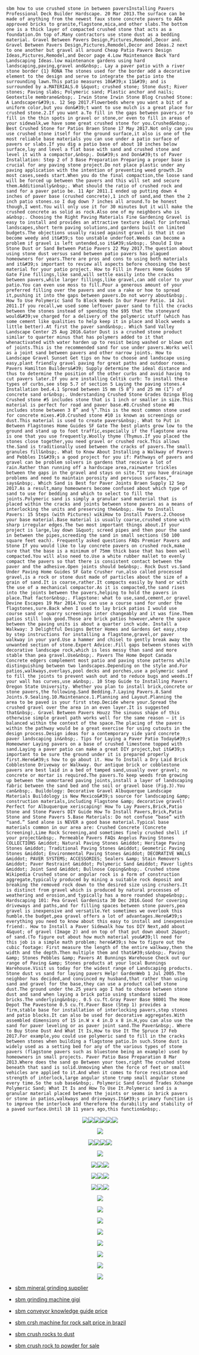 
```
sbm how to use crushed stone in between paversInstalling Pavers Professional Deck Builder Hardscape. 20 Mar 2013.The surface can be made of anything from the newest faux stone concrete pavers to ADA approved bricks to granite,flagstone,mica,and other slabs.The bottom one is a thick layer of compacted crushed stone that acts as a foundation.On top of.Many contractors use stone dust as a bedding material. Gravel Between Pavers Design,Pictures,Remodel,Decor and. Gravel Between Pavers Design,Pictures,Remodel,Decor and Ideas.2 next to one another but gravel all around Cheap Patio Pavers Design Ideas,Pictures,Remodel,and Decor page 4.Low Maintenance Back Yard Landscaping Ideas.low maintenance gardens using hard landscaping,paving,gravel and&nbsp;. Lay a paver patio with a river stone border {1} RONA The stones used for the border add a decorative element to the design and serve to integrate the patio into the surrounding lawn.This patio measures 10&#39;x 11&#39; and is surrounded by a.MATERIALS.0 ¾&quot; crushed stone; Stone dust; River stones; Paving slabs; Polymeric sand; Plastic anchor and nails; Geotextile membrane&nbsp;. Irwin Stone Irwin Stone Blog Crushed Stone: A Landscaper&#39;s. 12 Sep 2017.Flowerbeds where you want a bit of a uniform color,but you don&#39;t want to use mulch is a great place for crushed stone.2.If you want a.To fill in the gaps between pavers,or to fill in the thin spots in gravel or stone,or even to fill in areas of your sidewalk,we have some great crushed stone for you.Crushed&nbsp;. Best Crushed Stone for Patios Braen Stone 17 May 2017.Not only can you use crushed stone itself for the ground surface,it also is one of the most reliable base materials you can use under a patio surface of pavers or slabs.If you dig a patio base of about 10 inches below surface,lay and level a flat base with sand and crushed stone and level it with a compactor,&nbsp;. Do&#39;s and Don&#39;ts of Paver Installation: Step 2 of 3 Base Preparation Preparing a proper base is crucial for any paving stone project.Do not place plastic under any paving application with the intention of preventing weed growth.In most cases,seeds start.When you do the final compaction,the loose sand will be forced up between the pavers and this will set and secure them.Additionally&nbsp;. What should the ratio of crushed rock and sand for a paver patio be. 11 Apr 2011.I ended up putting down 4 inches of paver base (crushed concrete),1 inch of sand,and then the 2 inch patio stones.so I dug down 7 inches all around.To be honest though,I went.You will only use it for 30 minutes but it will make the crushed concrete as solid as rock.Also one of my neighbors who is a&nbsp;. Choosing the Right Paving Materials Fine Gardening Gravel is easy to install and provides an attractive texture ideal for informal landscapes,short term paving solutions,and gardens built on limited budgets.The objections usually raised against gravel is that it can become weedy and it&#39;s too unstable underfoot.Weeds can become a problem if gravel is left untended,so it&#39;s&nbsp;. Should I Use Stone Dust or Sand Between Patio Pavers 22 May 2017.The question about using stone dust versus sand between patio pavers has plagued homeowners for years.There are pros and cons to using both materials and it&#39;s important to review all aspects before choosing the best material for your patio project. How to Fill in Pavers Home Guides SF Gate Fine fillings,like sand,will settle easily into the cracks between pavers,while larger fillings,like gravel,can add color to your patio.You can even use moss to fill.Pour a generous amount of your preferred filling over the pavers and use a rake or hoe to spread it,pushing it into the gaps between pavers.Do not worry about&nbsp;. How To Use Polymeric Sand To Block Weeds In Our Paver Patio. 14 Jul 2011.If you recall,we used some leftover paver sand to fill the cracks between the stones instead of spending the $95 that the stoneyard would&#39;ve charged for a delivery of the polymeric stuff (which has some cement like qualities to help keep it in place and block weeds a little better).At first the paver sand&nbsp;. Which Sand Valley Landscape Center 25 Aug 2016.Gator Dust is a crushed stone product similar to quarter minus that has polymers added to it that whenactivated with water harden up to resist being washed or blown out of joints.This is the recommended sand for use under pavers.Works well as a joint sand between pavers and other narrow joints. How to Landscape Gravel Sunset Get tips on how to choose and landscape using easy,plant friendly gravel paving for great paths and outdoor rooms. Pavers Hamilton Builders&#39; Supply determine the ideal distance and thus to determine the position of the other curbs and avoid having to cut pavers later.If you are installing Celtik curb: To install these types of curbs,see step 5.7 of section 5 Laying the paving stones.4 Installation bed.4.1 Spread between 15 mm (5 8”) and 25 mm (1”) of concrete sand or&nbsp;. Understanding Crushed Stone Grades Ozinga Blog Crushed stone #5 includes stone that is 1 inch or smaller in size.This material is perfect for road and paver base.#8.Crushed stone #8 includes stone between 3 8” and ½”.This is the most common stone used for concrete mixes.#10.Crushed stone #10 is known as screenings or dust.This material is used to create pavers&nbsp;. What to Put in Between Flagstones Home Guides SF Gate The best plants grow low to the ground and stand up to foot traffic,especially if the flagstone area is one that you use frequently.Woolly thyme (Thymus.If you placed the stones close together,you need gravel or crushed rock.This allows the.Sand is traditionally used between the cracks of pavers.The small granules fill&nbsp;. What to Know About Installing a Walkway of Pavers and Pebbles It&#39;s a good project for you if: Pathways of pavers and gravel can be problem solvers in gardens that receive a lot of rain.Rather than running off a hardscape area,rainwater trickles between the gaps in the gravel and stays on site.“It you have drainage problems and need to maintain porosity and pervious surfaces,” says&nbsp;. Which Sand is Best for Paver Joints Braen Supply 12 Sep 2017.As a result,many homeowners become confused about which type of sand to use for bedding and which to select to fill the joints.Polymeric sand is simply a granular sand material that is placed within the cracks and joints between stone pavers as a means of interlocking the units and preserving the&nbsp;. How to Install Pavers: 15 Steps (with Pictures) wikiHow to Install Pavers.2.Choose your base material.Base material is usually coarse,crushed stone with sharp irregular edges.The two most important things about.If your project is large,lay down 1&quot; screed pipes and then pour the sand in between the pipes,screeding the sand in small sections (50 100 square feet each). Frequently asked questions FAQs Premier Pavers and Stone If you would like to lay concrete pavers on crushed rock,make sure that the base is a minimum of 75mm thick base that has been well compacted.You will also need to.Use a white rubber mallet to evenly compact the pavers so that there is consistent contact between the paver and the adhesive.Open joints should be&nbsp;. Rock Dust vs.Sand Under Paving Home Guides SF Gate Crusher run,also called processed gravel,is a rock or stone dust made of particles about the size of a grain of sand.It is coarse,rather.It compacts easily by hand or with the use of a mechanical compactor.As it is compacted,the sand rises into the joints between the pavers,helping to hold the pavers in place.That factor&nbsp;. Flagstone: what to use,sand,cement,or gravel Devine Escapes 19 Mar 2014.You can use a course sand for under the flagstones,sure.Back when I used to lay brick patios I would use course sand or quarry screenings inter changeably and it was fine.Them patios still look good.Those are brick patios however,where the space between the paving units is about a quarter inch wide. Install a Walkway: 3 Delightful Designs Better Homes and Gardens Get easy,step by step instructions for installing a flagstone,gravel,or paver walkway in your yard.Use a hammer and chisel to gently break away the unwanted section of stone.Expert Advice:.Fill gaps between stones with decorative landscape rock,which is less messy than sand and more stable than pea gravel.Use&nbsp;. Pavers The Home Depot Canada Concrete edgers complement most patio and paving stone patterns while distinguishing between two landscapes.Depending on the style and.For patios,walkways,overlays,pool decks and porches,use a polymeric sand to fill the joints to prevent wash out and to reduce bugs and weeds.If your wall has curves,use a&nbsp;. 10 Step Guide to Installing Pavers Oregon State University. Whether you plan to install brick,concrete or stone pavers,the following.Sand Bedding.7.Laying Pavers.8.Sand Joints.9.Sealing.10.Maintenance.1.Planning and Layout.Planning the area to be paved is your first step.Decide where your.Spread the crushed gravel over the area in an even layer.It is suggested that&nbsp;. Gravel Between Pavers Houzz The sinuous shape of this otherwise simple gravel path works well for the same reason — it is balanced within the context of the space.The placing of the pavers within the pathway would be a great exercise for using cutouts in the design process.Design ideas for a contemporary side yard concrete paver landscaping in&nbsp;. Tips for Laying a Paver Patio Today&#39;s Homeowner Laying pavers on a base of crushed limestone topped with sand.Laying a paver patio can make a great DIY project,but it&#39;s important to be sure the ground under it is prepared properly first.Here&#39;s how to go about it. How To Install a Dry Laid Brick Cobblestone Driveway or Walkway. Our antique brick or cobblestone pavers are best laid in a bed of tamped sand,usually over gravel; no concrete or mortar is required.The pavers.To keep weeds from growing up between the unmortared paving joints,install a layer of landscaping fabric between the sand bed and the soil or gravel base (Fig.3).You can&nbsp;. Buildology: Decorative Gravel Albuquerque Landscape Materials Buildology is New Mexico&#39;s source for landscaping &amp; construction materials,including Flagstone &amp; decorative gravel! Perfect for Albuquerque xeriscaping! How To Lay Pavers,Brick,Patio Stone and Stone Pavers DIY Guide How To Install Pavers,Brick,Patio Stone and Stone Pavers 5.Base Materials: Do not confuse “base” with “sand.” Sand alone is NEVER a good base material.Typical base materials common in our area are: Crushed Concrete (Concrete Screening),Lime Rock Screening,and sometimes finely crushed shell if your project&nbsp;. Permeable Pavers FAQs Angelus Paving Stones COLLECTIONS &middot; Natural Paving Stones &middot; Heritage Paving Stones &middot; Traditional Paving Stones &middot; Geometric Paving Stones &middot; Environmental Paving Stones &middot; DECORATIVE WALLS &middot; PAVER SYSTEMS; ACCESSORIES; Sealers &amp; Stain Removers &middot; Paver Restraint &middot; Polymeric Sand &middot; Paver lights &middot; Joint Sand &middot; Bullnose Coping&nbsp;. Crushed stone Wikipedia Crushed stone or angular rock is a form of construction aggregate,typically produced by mining a suitable rock deposit and breaking the removed rock down to the desired size using crushers.It is distinct from gravel which is produced by natural processes of weathering and erosion,and typically has a more rounded shape&nbsp;. Hardscaping 101: Pea Gravel Gardenista 30 Dec 2016.Good for covering driveways and paths,and for filling spaces between stone pavers,pea gravel is inexpensive and versatile.Yet sometimes we overlook this humble.the budget,pea gravel offers a lot of advantages.Here&#39;s everything you need to know about this easy to install and inexpensive friend:. How to Install a Paver Sidewalk how tos DIY Next,add about 4&quot; of gravel (Image 2) and on top of that put down about 2&quot; of sand.(To figure out about how much material you&#39;ll need for this job is a simple math problem; here&#39;s how to figure out the cubic footage: First measure the length of the entire walkway,then the width and the depth.Then multiple them and that&#39;s&nbsp;. Paving &amp; Stones Pebbles &amp; Pavers At Bunnings Warehouse Check out our range of Paving &amp; Stones products at your local Bunnings Warehouse.Visit us today for the widest range of Landscaping products. Stone dust vs sand for laying pavers Help! GardenWeb 1 Jul 2005.The neighbor has decided,and convinced my husband,that rather than using sand and gravel for the base,they can use a product called stone dust.The ground under the.25 years ago I had to choose between stone dust and sand when laying a brick patio using standard sized bricks.The underlying&nbsp;. 0.5 cu.ft.Gray Paver Base 98001 The Home Depot The Pavestone 0.5 cu.ft.Paver Base (Step 1) provides a firm,stable base for installation of interlocking pavers,step stones and patio blocks.It can also be used for decorative aggregates.With assembled dimensions of 15 in.W x 4 in.D x 8 in.H,you can also use the sand for paver leveling or as paver joint sand.The Paver&nbsp;. Where to Buy Stone Dust And What It Is,How to Use It The Spruce 17 Feb 2017.For example,you could use polymeric sand to fill in the cracks between stones when building a flagstone patio.In such.Stone dust is widely used as a setting bed for any of the various types of stone pavers (flagstone pavers such as bluestone being an example) used by homeowners in small projects. Paver Patio Base Preparation 8 Mar 2013.Where does the sand go Between your toes,right The crushed stone beneath that sand is solid.Unmoving when the force of feet or small vehicles are applied to it.And when it comes to force resistance and strength of interlock,large angular stone trump small angular stone every time.So the sub base&nbsp;. Polymeric Sand Ground Trades Xchange Polymeric Sand; What It Is and How To Use It.Polymeric sand is a granular material placed between the joints or seams in brick pavers or stone in patios,walkways and driveways.It&#39;s primary function is to improve the interlock and therefore the durability and stability of a paved surface.Until 10 11 years ago,this function&nbsp;. 
```

<div align="center">
  
<a rel="nofollow" href="https://m.shibang-china.com?f=github&k=sbm+how+to+use+crushed+stone+in+between+pavers"><img src="https://static.shibang-china.com/en/l.png"></a><img src="https://static.shibang-china.com/en/hw.png"><a rel="nofollow" href="https://m.shibang-china.com/product/?f=github&k=sbm+how+to+use+crushed+stone+in+between+pavers"><img src="https://static.shibang-china.com/en/p.png"></a><a rel="nofollow" href="https://m.shibang-china.com/cases/?f=github&k=sbm+how+to+use+crushed+stone+in+between+pavers"><img src="https://static.shibang-china.com/en/c.png"></a><a rel="nofollow" href="https://m.shibang-china.com/news/?f=github&k=sbm+how+to+use+crushed+stone+in+between+pavers"><img src="https://static.shibang-china.com/en/n.png"></a><a rel="nofollow" href="https://m.shibang-china.com?f=github&k=sbm+how+to+use+crushed+stone+in+between+pavers"><img src="https://static.shibang-china.com/en/m.png"></a>

<a rel="nofollow" href="https://m.shibang-china.com/product/?f=github&k=sbm+how+to+use+crushed+stone+in+between+pavers"><img src="https://static.shibang-china.com/en/b.jpg"></a>
  
<a rel="nofollow" href="https://m.shibang-china.com/solution-aggregate.html?f=github&k=sbm+how+to+use+crushed+stone+in+between+pavers"><img src="https://static.shibang-china.com/en/a.jpg"></a><a rel="nofollow" href="https://m.shibang-china.com/solution-mine.html?f=github&k=sbm+how+to+use+crushed+stone+in+between+pavers"><img src="https://static.shibang-china.com/en/m.jpg"></a><a rel="nofollow" href="https://m.shibang-china.com/solution-mill.html?f=github&k=sbm+how+to+use+crushed+stone+in+between+pavers"><img src="https://static.shibang-china.com/en/g.jpg"></a><a rel="nofollow" href="https://m.shibang-china.com/solution-epc.html?f=github&k=sbm+how+to+use+crushed+stone+in+between+pavers"><img src="https://static.shibang-china.com/en/e.jpg"></a>

<a rel="nofollow" href="https://m.shibang-china.com/product/?f=github&k=sbm+how+to+use+crushed+stone+in+between+pavers"><img src="https://static.shibang-china.com/en/a-p.png"></a>

<a rel="nofollow" href="https://m.shibang-china.com/product/crusher/c6x.html?f=github&k=sbm+how+to+use+crushed+stone+in+between+pavers"><img src="https://static.shibang-china.com/en/j.jpg"></a><a rel="nofollow" href="https://m.shibang-china.com/product/crusher/ci5x.html?f=github&k=sbm+how+to+use+crushed+stone+in+between+pavers"><img src="https://static.shibang-china.com/en/i.jpg"></a><a rel="nofollow" href="https://m.shibang-china.com/product/crusher/hst.html?f=github&k=sbm+how+to+use+crushed+stone+in+between+pavers"><img src="https://static.shibang-china.com/en/c.jpg"></a>

<a rel="nofollow" href="https://m.shibang-china.com/product/mill/mtw.html?f=github&k=sbm+how+to+use+crushed+stone+in+between+pavers"><img src="https://static.shibang-china.com/en/mtw.jpg"></a><a rel="nofollow" href="https://m.shibang-china.com/product/mill/scm.html?f=github&k=sbm+how+to+use+crushed+stone+in+between+pavers"><img src="https://static.shibang-china.com/en/scm.jpg"></a><a rel="nofollow" href="https://m.shibang-china.com/product/mill/lm.html?f=github&k=sbm+how+to+use+crushed+stone+in+between+pavers"><img src="https://static.shibang-china.com/en/lm.jpg"></a>

<a rel="nofollow" href="https://m.shibang-china.com/product/sand/vsi6x.html?f=github&k=sbm+how+to+use+crushed+stone+in+between+pavers"><img src="https://static.shibang-china.com/en/6x.jpg"></a><a rel="nofollow" href="https://m.shibang-china.com/product/sand/vu.html?f=github&k=sbm+how+to+use+crushed+stone+in+between+pavers"><img src="https://static.shibang-china.com/en/vu.jpg"></a><a rel="nofollow" href="https://m.shibang-china.com/product/mobile/klun.html?f=github&k=sbm+how+to+use+crushed+stone+in+between+pavers"><img src="https://static.shibang-china.com/en/k.jpg"></a>

<a rel="nofollow" href="https://m.shibang-china.com/cases/?f=github&k=sbm+how+to+use+crushed+stone+in+between+pavers"><img src="https://static.shibang-china.com/en/case.png"></a>

<a rel="nofollow" href="https://m.shibang-china.com/cases/aggregate/202.html?f=github&k=sbm+how+to+use+crushed+stone+in+between+pavers"><img src="https://static.shibang-china.com/en/c-1.jpg"></a>

<a rel="nofollow" href="https://m.shibang-china.com/cases/aggregate/203.html?f=github&k=sbm+how+to+use+crushed+stone+in+between+pavers"><img src="https://static.shibang-china.com/en/c-2.jpg"></a>

<a rel="nofollow" href="https://m.shibang-china.com/cases/mill/123.html?f=github&k=sbm+how+to+use+crushed+stone+in+between+pavers"><img src="https://static.shibang-china.com/en/c-3.jpg"></a>

<a rel="nofollow" href="https://m.shibang-china.com/contact_us.html?f=github&k=sbm+how+to+use+crushed+stone+in+between+pavers"><img src="https://static.shibang-china.com/en/contact.png"></a>

<a rel="nofollow" href="https://swt.shibang-china.com/?f=github&k=sbm+how+to+use+crushed+stone+in+between+pavers"><img src="https://static.shibang-china.com/en/chat.png"></a>

<a rel="nofollow" href="https://whatsapp.shibangsoft.com/WhatsApp.php?f=github&k=sbm+how+to+use+crushed+stone+in+between+pavers"><img src="https://static.shibang-china.com/en/whatsapp.png"></a>

<a rel="nofollow" href="https://m.shibang-china.com/?f=github&k=sbm+how+to+use+crushed+stone+in+between+pavers"><img src="https://static.shibang-china.com/en/website.png"></a>

</div>


* [sbm mineral grinding supplier](sbm%20mineral%20grinding%20supplier.md)

* [sbm grinding machine gigi](sbm%20grinding%20machine%20gigi.md)

* [sbm conveyor knowledge guide price](sbm%20conveyor%20knowledge%20guide%20price.md)

* [sbm crsh machine for rock salt price in brazil](sbm%20crsh%20machine%20for%20rock%20salt%20price%20in%20brazil.md)

* [sbm crush rocks to dust](sbm%20crush%20rocks%20to%20dust.md)

* [sbm crush rock to powder for sale](sbm%20crush%20rock%20to%20powder%20for%20sale.md)
